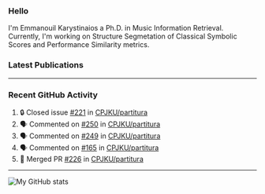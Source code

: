 ### Hello

I'm Emmanouil Karystinaios a Ph.D. in Music Information Retrieval.
Currently, I'm working on Structure Segmetation of Classical Symbolic Scores and Performance Similarity metrics.


### Latest Publications

<!-- BLOG-POST-LIST:START -->
<!-- BLOG-POST-LIST:END -->

---

### Recent GitHub Activity
  
<!--START_SECTION:activity-->
1. 🔒 Closed issue [#221](https://github.com/CPJKU/partitura/issues/221) in [CPJKU/partitura](https://github.com/CPJKU/partitura)
2. 🗣 Commented on [#250](https://github.com/CPJKU/partitura/issues/250) in [CPJKU/partitura](https://github.com/CPJKU/partitura)
3. 🗣 Commented on [#249](https://github.com/CPJKU/partitura/issues/249) in [CPJKU/partitura](https://github.com/CPJKU/partitura)
4. 🗣 Commented on [#165](https://github.com/CPJKU/partitura/issues/165) in [CPJKU/partitura](https://github.com/CPJKU/partitura)
5. 🎉 Merged PR [#226](https://github.com/CPJKU/partitura/pull/226) in [CPJKU/partitura](https://github.com/CPJKU/partitura)
<!--END_SECTION:activity-->

---

![My GitHub stats](https://github-readme-stats.vercel.app/api?username=manoskary&show_icons=true&theme=radical)


<!--
**manoskary/manoskary** is a ✨ _special_ ✨ repository because its `README.md` (this file) appears on your GitHub profile.

Here are some ideas to get you started:

- 🔭 I’m currently working on ...
- 🌱 I’m currently learning ...
- 👯 I’m looking to collaborate on ...
- 🤔 I’m looking for help with ...
- 💬 Ask me about ...
- 📫 How to reach me: ...
- 😄 Pronouns: ...
- ⚡ Fun fact: ...
-->
